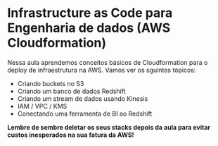 # Infrastructure as Code para Engenharia de dados (AWS Cloudformation)

Nessa aula aprendemos conceitos básicos de Cloudformation para o deploy de infraestrutura na AWS. 
Vamos ver os sguintes tópicos:
* Criando buckets no S3 
* Criando um banco de dados Redshift 
* Criando um stream de dados usando Kinesis 
* IAM / VPC / KMS
* Conectando uma ferramenta de BI ao Redshift


**Lembre de sembre deletar os seus stacks depois da aula para evitar custos inesperados na sua fatura da AWS!**